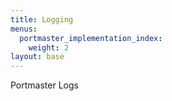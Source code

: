 ```yaml
---
title: Logging
menus:
  portmaster_implementation_index:
    weight: 2
layout: base
---
```


Portmaster Logs
